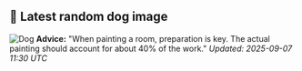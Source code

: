 ## 🐶 Latest random dog image
![Dog](https://images.dog.ceo/breeds/briard/n02105251_4027.jpg)
**Advice:** "When painting a room, preparation is key. The actual painting should account for about 40% of the work."
*Updated: 2025-09-07 11:30 UTC*
